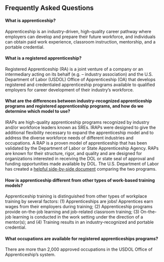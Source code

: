 ## Frequently Asked Questions

#### What is apprenticeship?
Apprenticeship is an industry-driven, high-quality career pathway where employers can develop and prepare their future workforce, and individuals can obtain paid work experience, classroom instruction, mentorship, and a portable credential. 

#### What is a registered apprenticeship? 
Registered Apprenticeship (RA) is a joint venture of a company or an intermediary acting on its behalf (e.g. – industry association) and the U.S. Department of Labor (USDOL) Office of Apprenticeship (OA) that develops registered and credentialed apprenticeship programs available to qualified employers for career development of their industry’s workforce.

#### What are the differences between industry-recognized apprenticeship programs and registered apprenticeship programs, and how do we determine which model to use?
IRAPs are high-quality apprenticeship programs recognized by industry and/or workforce leaders known as SREs. IRAPs were designed to give the additional flexibility necessary to expand the apprenticeship model and to address the diverse workforce needs of different industries and occupations. A RAP is a proven model of apprenticeship that has been validated by the Department of Labor or State Apprenticeship Agency. RAPs are known for their structure, rigor, and quality and are designed for organizations interested in receiving the DOL or state seal of approval and funding opportunities made available by DOL. The U.S. Department of Labor has created a [helpful side-by-side document](https://www.apprenticeship.gov/employers/program-comparison) comparing the two programs.

#### How is apprenticeship different from other types of work-based training models?
Apprenticeship training is distinguished from other types of workplace training by several factors: (1) Apprenticeships are jobs! Apprentices earn wages from their employers during training; (2) Apprenticeship programs provide on-the-job learning and job-related classroom training; (3) On-the-job learning is conducted in the work setting under the direction of a mentor(s); and  (4) Training results in an industry-recognized and portable credential. 

#### What occupations are available for registered apprenticeships programs?
There are more than 2,000 approved occupations in the USDOL Office of Apprenticeship’s system. 
